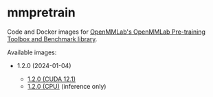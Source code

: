 # mmpretrain
Code and Docker images for [OpenMMLab's OpenMMLab Pre-training Toolbox and Benchmark library](https://github.com/open-mmlab/mmpretrain).

Available images:

* 1.2.0 (2024-01-04)

  * [1.2.0 (CUDA 12.1)](1.2.0_cuda12.1)
  * [1.2.0 (CPU)](1.2.0_cpu) (inference only)
